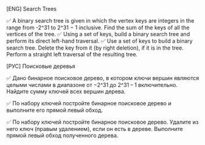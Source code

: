 
[ENG] Search Trees

✅ A binary search tree is given in which the vertex keys are integers in the range from -2^31 to 2^31 − 1 inclusive. Find the sum of the keys of all the vertices of the tree.
✅ Using a set of keys, build a binary search tree and perform its direct left-hand traversal.
✅ Use a set of keys to build a binary search tree. Delete the key from it (by right deletion), if it is in the tree. Perform a straight left traversal of the resulting tree.

[РУС] Поисковые деревья

✅ Дано бинарное поисковое дерево, в котором ключи вершин являются целыми числами в диапазоне от −2^31 до 2^31 − 1 включительно. Найдите сумму ключей всех вершин дерева.

✅ По набору ключей постройте бинарное поисковое дерево и выполните его прямой левый обход.

✅ По набору ключей постройте бинарное поисковое дерево. Удалите из него ключ (правым удалением), если он есть в дереве. Выполните прямой левый обход полученного дерева.



